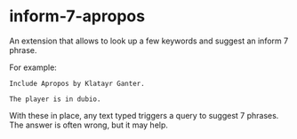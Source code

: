 # inform-7-apropos
An extension that allows to look up a few keywords and suggest an inform 7 phrase.

For example:

	Include Apropos by Klatayr Ganter.

	The player is in dubio.

With these in place, any text typed triggers a query to suggest 7 phrases. The answer is often wrong, but it may help.
